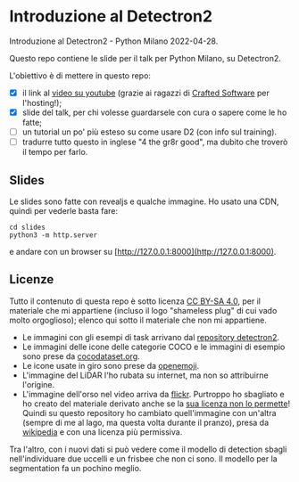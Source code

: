 # Introduzione al Detectron2

Introduzione al Detectron2 - Python Milano 2022-04-28.

Questo repo contiene le slide per il talk per Python Milano, su Detectron2.

L'obiettivo è di mettere in questo repo:

- [x] il link al [video su youtube](https://www.youtube.com/watch?v=VhhM8p23BDs)
      (grazie ai ragazzi di [Crafted Software](https://www.craftedsoftware.org/) per l'hosting!);
- [x] slide del talk, per chi volesse guardarsele con cura o sapere come le ho fatte;
- [ ] un tutorial un po' più esteso su come usare D2 (con info sul training).
- [ ] tradurre tutto questo in inglese "4 the gr8r good", ma dubito che troverò il tempo per farlo.

## Slides

Le slides sono fatte con revealjs e qualche immagine. Ho usato una CDN, quindi
per vederle basta fare:

```
cd slides
python3 -m http.server
```

e andare con un browser su [http://127.0.0.1:8000](http://127.0.0.1:8000).

## Licenze

Tutto il contenuto di questa repo è sotto licenza
[CC BY-SA 4.0](https://creativecommons.org/licenses/by-sa/4.0/#), per il materiale
che mi appartiene (incluso il logo "shameless plug" di cui vado molto orgoglioso);
elenco qui sotto il materiale che non mi appartiene.

- Le immagini con gli esempi di task arrivano dal
  [repository detectron2](https://github.com/facebookresearch/detectron2).
- Le immagini delle icone delle categorie COCO e le immagini di esempio sono
  prese da [cocodataset.org](https://cocodataset.org/).
- Le icone usate in giro sono prese da [openemoji](https://openmoji.org/).
- L'immagine del LiDAR l'ho rubata su internet, ma non so attribuirne l'origine.
- L'immagine dell'orso nel video arriva da
  [flickr](https://www.flickr.com/photos/tambako/25269050550).
  Purtroppo ho sbagliato e ho creato del materiale derivato anche se la
  [sua licenza non lo permette](https://creativecommons.org/licenses/by-nd/2.0/)!
  Quindi su questo repository ho cambiato quell'immagine con un'altra
  (sempre di me al lago, ma questa volta durante il pranzo), presa da
  [wikipedia](https://commons.wikimedia.org/wiki/File:Bear_Alaska_(3).jpg) e con
  una licenza più permissiva.

Tra l'altro, con i nuovi dati si può vedere come il modello di detection sbagli
nell'individuare due uccelli e un frisbee che non ci sono. Il modello per la
segmentation fa un pochino meglio.
